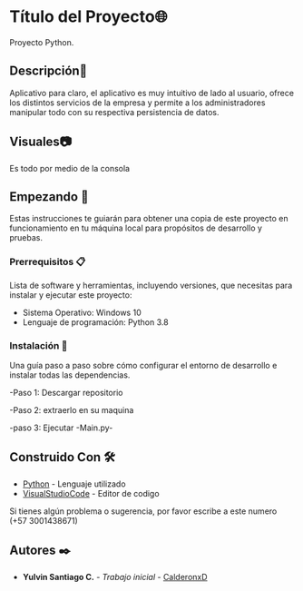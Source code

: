 # Título del Proyecto🌐

Proyecto Python.

## Descripción📖

Aplicativo para claro, el aplicativo es muy intuitivo de lado al usuario, ofrece los distintos servicios de la empresa y permite a los administradores manipular todo con su respectiva persistencia de datos.  

## Visuales📷

Es todo por medio de la consola

## Empezando 🚀

Estas instrucciones te guiarán para obtener una copia de este proyecto en funcionamiento en tu máquina local para propósitos de desarrollo y pruebas.

### Prerrequisitos 📋

Lista de software y herramientas, incluyendo versiones, que necesitas para instalar y ejecutar este proyecto:

- Sistema Operativo: Windows 10
- Lenguaje de programación: Python 3.8


### Instalación 🔧

Una guía paso a paso sobre cómo configurar el entorno de desarrollo e instalar todas las dependencias.

-Paso 1: Descargar repositorio

-Paso 2: extraerlo en su maquina

-paso 3: Ejecutar -Main.py-


## Construido Con 🛠️

- [Python](https://www.python.org) - Lenguaje utilizado
- [VisualStudioCode](https://code.visualstudio.com) - Editor de codigo


Si tienes algún problema o sugerencia, por favor escribe a este numero (+57 3001438671)


## Autores ✒️

- **Yulvin Santiago C.** - _Trabajo inicial_ - [CalderonxD](https://github.com/CalderonxD)

